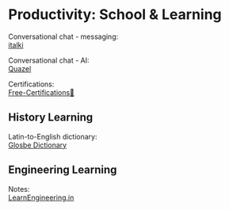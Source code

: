 # Productivity: School & Learning

Conversational chat - messaging:  
[italki](https://www.italki.com/)

Conversational chat - AI:  
[Quazel](https://www.quazel.com/)

Certifications:  
[Free-Certifications💩](https://github.com/cloudcommunity/Free-Certifications)

## History Learning

Latin-to-English dictionary:  
[Glosbe Dictionary](https://glosbe.com/)

## Engineering Learning

Notes:  
[LearnEngineering.in](https://learnengineering.in/)
